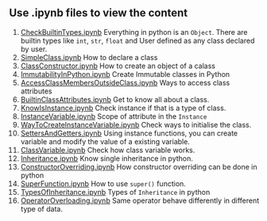 ## Use .ipynb files to view the content

1. [CheckBuiltinTypes.ipynb](CheckBuiltinTypes.ipynb) Everything in python is an `Object`. There are builtin types like `int`, `str`, `float` and User defined as any class declared by user.
2. [SimpleClass.ipynb](SimpleClass.ipynb) How to declare a class
3. [ClassConstructor.ipynb](ClassConstructor.ipynb) How to create an object of a calass
4. [ImmutabilityInPython.ipynb](ImmutabilityInPython.ipynb) Create Immutable classes in Python
5. [AccessClassMembersOutsideClass.ipynb](AccessClassMembersOutsideClass.ipynb) Ways to access class attributes
6. [BuiltinClassAttributes.ipynb](BuiltinClassAttributes.ipynb) Get to know all about a class.
7. [KnowIsInstance.ipynb](KnowIsInstance.ipynb) Check instance if that is a type of class.
8. [InstanceVariable.ipynb](InstanceVariable.ipynb) Scope of attribute in the `Instance`
9. [WayToCreateInstanceVariable.ipynb](WayToCreateInstanceVariable.ipynb) Check ways to initialise the class.
10. [SettersAndGetters.ipynb](SettersAndGetters.ipynb) Using instance functions, you can create variable and modify the value of a existing variable.
11. [ClassVariable.ipynb](ClassVariable.ipynb) Check how class variable works.
12. [Inheritance.ipynb](Inheritance.ipynb) Know single inheritance in python.
13. [ConstructorOverriding.ipynb](ConstructorOverriding.ipynb) How constructor overriding can be done in python
14. [SuperFunction.ipynb](SuperFunction.ipynb) How to use `super()` function.
15. [TypesOfInheritance.ipynb](TypesOfInheritance.ipynb) Types of `Inheritance` in python
16. [OperatorOverloading.ipynb](OperatorOverloading.ipynb) Same operator behave differently in different type of data.